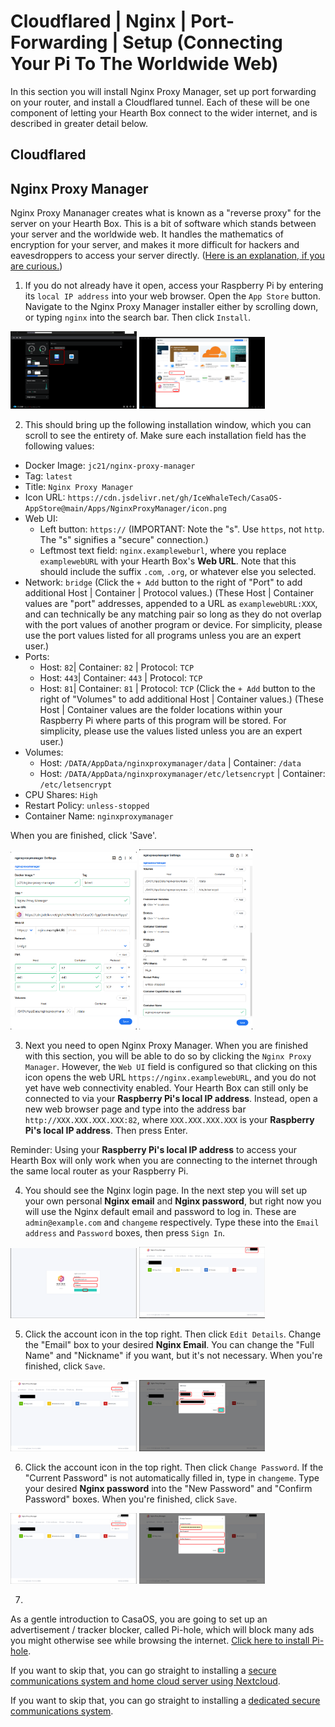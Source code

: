 # __Cloudflared | Nginx | Port-Forwarding |  Setup (Connecting Your Pi To The Worldwide Web)__

In this section you will install Nginx Proxy Manager, set up port forwarding on your router, and install a Cloudflared tunnel. Each of these will be one component of letting your Hearth Box connect to the wider internet, and is described in greater detail below.

## __Cloudflared__

## __Nginx Proxy Manager__

Nginx Proxy Mananager creates what is known as a "reverse proxy" for the server on your Hearth Box. This is a bit of software which stands between your server and the worldwide web. It handles the mathematics of encryption for your server, and makes it more difficult for hackers and eavesdroppers to access your server directly. ([Here is an explanation, if you are curious.](https://www.cloudflare.com/learning/cdn/glossary/reverse-proxy/))

1. If you do not already have it open, access your Raspberry Pi by entering its `local IP address` into your web browser. Open the `App Store` button. Navigate to the Nginx Proxy Manager installer either by scrolling down, or typing `nginx` into the search bar. Then click `Install`. 

<img src="../Media_Repository/Nginx_Install_1.png" alt="Nginx Proxy Manager installation 1" title="Nginx Proxy Manager installation 1" width="40%"/> <img src="../Media_Repository/Nginx_Install_2.png" alt="Nginx Proxy Manager installation 2" title="Nginx Proxy Manager installation 2" width="40%"/> 

2. This should bring up the following installation window, which you can scroll to see the entirety of. Make sure each installation field has the following values:
- Docker Image: `jc21/nginx-proxy-manager`
- Tag: `latest`
- Title: `Nginx Proxy Manager`
- Icon URL: `https://cdn.jsdelivr.net/gh/IceWhaleTech/CasaOS-AppStore@main/Apps/NginxProxyManager/icon.png`
- Web UI:
  - Left button: `https://` (IMPORTANT: Note the "s". Use `https`, not `http`. The "s" signifies a "secure" connection.)
  - Leftmost text field: `nginx.exampleweburl`, where you replace `examplewebURL` with your Hearth Box's **Web URL**. Note that this should include the suffix `.com`, `.org`, or whatever else you selected.
- Network: `bridge`
(Click the `+ Add` button to the right of "Port" to add additional Host | Container | Protocol values.)
(These Host | Container values are "port" addresses, appended to a URL as `examplewebURL:XXX`, and can technically be any matching pair so long as they do not overlap with the port values of another program or device. For simplicity, please use the port values listed for all programs unless you are an expert user.)
- Ports:
  - Host: `82`| Container: `82` | Protocol: `TCP`
  - Host: `443`| Container: `443` | Protocol: `TCP`
  - Host: `81`| Container: `81` | Protocol: `TCP`
(Click the `+ Add` button to the right of "Volumes" to add additional Host | Container values.)
(These Host | Container values are the folder locations within your Raspberry Pi where parts of this program will be stored. For simplicity, please use the values listed unless you are an expert user.)
- Volumes:
  - Host: `/DATA/AppData/nginxproxymanager/data` | Container: `/data`
  - Host: `/DATA/AppData/nginxproxymanager/etc/letsencrypt` | Container: `/etc/letsencrypt`
- CPU Shares: `High`
- Restart Policy: `unless-stopped`
- Container Name: `nginxproxymanager`

When you are finished, click 'Save'.

<img src="../Media_Repository/Nginx_Install_3.png" alt="Nginx Proxy Manager installation settings 1" title="Nginx Proxy Manager installation settings 1" width="40%"/> <img src="../Media_Repository/Nginx_Install_4.png" alt="Nginx Proxy Manager installation settings 2" title="Nginx Proxy Manager installation settings 2" width="36%"/> 

3. Next you need to open Nginx Proxy Manager. When you are finished with this section, you will be able to do so by clicking the `Nginx Proxy Manager`. However, the `Web UI` field is configured so that clicking on this icon opens the web URL `https://nginx.examplewebURL`, and you do not yet have web connectivity enabled. Your Hearth Box can still only be connected to via your **Raspberry Pi's local IP address**. Instead, open a new web browser page and type into the address bar `http://XXX.XXX.XXX.XXX:82`, where `XXX.XXX.XXX.XXX` is your **Raspberry Pi's local IP address**. Then press Enter.

Reminder: Using your **Raspberry Pi's local IP address** to access your Hearth Box will only work when you are connecting to the internet through the same local router as your Raspberry Pi.

4. You should see the Nginx login page. In the next step you will set up your own personal **Nginx email** and **Nginx password**, but right now you will use the Nginx default email and password to log in. These are `admin@example.com` and `changeme` respectively. Type these into the `Email address` and `Password` boxes, then press `Sign In`.

<img src="../Media_Repository/Nginx_Login.png" alt="Nginx Proxy Manager login" title="Nginx Proxy Manager login" width="40%"/> <img src="../Media_Repository/Nginx_Login_Changes_1.png" alt="Nginx Proxy Manager email 1" title="Nginx Proxy Manager email 1" width="40%"/>

5. Click the account icon in the top right. Then click `Edit Details`. Change the "Email" box to your desired **Nginx Email**. You can change the "Full Name" and "Nickname" if you want, but it's not necessary. When you're finished, click `Save`.

<img src="../Media_Repository/Nginx_Login_Changes_2.png" alt="Nginx Proxy Manager email 2" title="Nginx Proxy Manager email 2" width="40%"/> <img src="../Media_Repository/Nginx_Login_Changes_3.png" alt="Nginx Proxy Manager email 3" title="Nginx Proxy Manager email 3" width="40%"/> 

6. Click the account icon in the top right. Then click `Change Password`. If the "Current Password" is not automatically filled in, type in `changeme`. Type your desired **Nginx password** into the "New Password" and "Confirm Password" boxes. When you're finished, click `Save`.

<img src="../Media_Repository/Nginx_Login_Changes_4.png" alt="Nginx Proxy Manager email 4" title="Nginx Proxy Manager email 4" width="40%"/> <img src="../Media_Repository/Nginx_Login_Changes_5.png" alt="Nginx Proxy Manager email 5" title="Nginx Proxy Manager email 5" width="40%"/> 

7. 
















As a gentle introduction to CasaOS, you are going to set up an advertisement / tracker blocker, called Pi-hole, which will block many ads you might otherwise see while browsing the internet. [Click here to install Pi-hole](../Instructions/Pi-hole_Installation.md).

If you want to skip that, you can go straight to installing a [secure communications system and home cloud server using Nextcloud](../Instructions/Nextcloud_Setup_Local.md).

If you want to skip that, you can go straight to installing a [dedicated secure communications system](../Instructions/Databag_Setup_Local.md).
